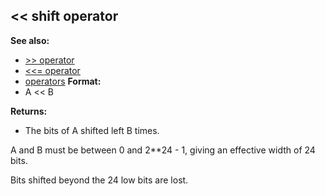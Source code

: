 ## \<\< shift operator
**See also:**
+   [\>\> operator](/ref/operator/%3e%3e.md) 
+   [\<\<= operator](/ref/operator/%3c%3c=.md) 
+   [operators](/ref/operator.md) <!-- -->
**Format:**
+   A \<\< B
<!-- -->
**Returns:**
+   The bits of A shifted left B times.


A and B must be between 0 and 2\*\*24 - 1, giving an effective
width of 24 bits. 

Bits shifted beyond the 24 low bits are lost.